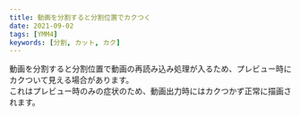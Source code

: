 ```yaml
---
title: 動画を分割すると分割位置でカクつく
date: 2021-09-02
tags: [YMM4]
keywords: [分割, カット, カク]
---
```

動画を分割すると分割位置で動画の再読み込み処理が入るため、プレビュー時にカクついて見える場合があります。  
これはプレビュー時のみの症状のため、動画出力時にはカクつかず正常に描画されます。